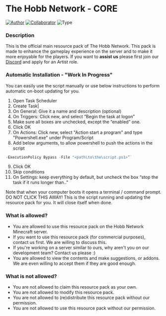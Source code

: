 # The Hobb Network - CORE
[![Author](https://img.shields.io/badge/Author-Luuk%20Kablan-purple)](https://github.com/LuckyLuuk12)
[![Collaborator](https://img.shields.io/badge/Collaborator-C.M.R.%20Beute-maroon)](https://github.com/CastilloNLDE)
![Type](https://img.shields.io/badge/Type-Resource%20Pack-gree)

### Description
This is the official main resource pack of The Hobb Network.
This pack is made to enhance the gameplay experience on the server and to make it more enjoyable for the players. 
If you want to **assist us** please first join our [Discord](https://dc.hobbnetwork.net) and apply for an Artist role.

### Automatic Installation - "Work In Progress"
You can easily use the script manually or use below instructions to
perform automatic on-boot updating for you.
1. Open Task Scheduler
2. Create Task|
3. On General: Give it a name and description (optional)
4. On Triggers: Click new, and select “Begin the task at logon”
5. Make sure all boxes are unchecked, except the “enabled” one.
6. Click OK
7. On Actions: Click new, select "Action start a program" and type "Powershell.exe" under Program/Script
8. Add below arguments, to allow powershell to push the actions in the script
```ps1
-ExecutionPolicy Bypass -File "<path\to\the\script.ps1>”` 
```
9. Click OK
10. Skip conditions
11. On Settings: keep everything by default, but uncheck the box “stop the task if it runs longer than..”

Note that when your computer boots it opens a terminal / command prompt. DO NOT CLICK THIS AWAY!
This is the script running and updating the resource pack for you. It will close itself when done.

### What is allowed?
- You are allowed to use this resource pack on the Hobb Network Minecraft server.
- If you want to use this resource pack (for commercial purposes), contact us first. We are willing to discuss this.
- If you're working on a server similar to ours, why aren't you on our development team? Contact us please :)
- You are allowed to view the contents and make suggestions, or addons. We are even willing to accept them if they are good enough.

### What is not allowed?
- You are not allowed to claim this resource pack as your own.
- You are not allowed to modify this resource pack.
- You are not allowed to (re)distribute this resource pack without our permission.
- You are not allowed to use this resource pack without our permission.
